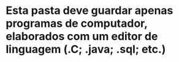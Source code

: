 # Esta pasta deve guardar apenas programas de computador, elaborados com um editor de linguagem (.C; .java; .sql; etc.)